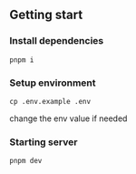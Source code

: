 ## Getting start

### Install dependencies
```
pnpm i
```

### Setup environment
```
cp .env.example .env
```
change the env value if needed

### Starting server
```
pnpm dev
```
